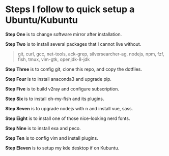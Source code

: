 # Steps I follow to quick setup a Ubuntu/Kubuntu

**Step One** is to change software mirror after installation.

**Step Two** is to install several packages that I cannot live without.

> git, curl, gcc, net-tools, ack-grep, silversearcher-ag, nodejs, npm, fzf, fish, tmux, vim-gtk, openjdk-8-jdk

**Step Three** is to config git, clone this repo, and copy the dotfiles.

**Step Four** is to install anaconda3 and upgrade pip.

**Step Five** is to build v2ray and configure subscription.

**Step Six** is to install oh-my-fish and its plugins.

**Step Seven** is to upgrade nodejs with n and install vue, sass.

**Step Eight** is to install one of those nice-looking nerd fonts.

**Step Nine** is to install exa and peco.

**Step Ten** is to config vim and install plugins.

**Step Eleven** is to setup my kde desktop if on Kubuntu.
